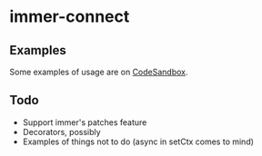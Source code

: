 # immer-connect

## Examples

Some examples of usage are on [CodeSandbox](https://codesandbox.io/s/github/Shurelia/immer-connect/tree/master/examples/basic-usage).

## Todo

- Support immer's patches feature
- Decorators, possibly
- Examples of things not to do (async in setCtx comes to mind)
